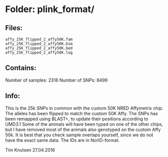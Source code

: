 # Folder: plink_format/
## Files:
```
affy_25K_flipped_2_affy50K.fam
affy_25K_flipped_2_affy50K.bim
affy_25K_flipped_2_affy50K.bed
affy_25K_flipped_2_affy50K.log
```

## Contains:
Number of samples: 2316
Number of SNPs:    8499

## Info:
This is the 25k SNPs in common with the custom 50K NRED Affymetrix chip. 
The alleles has been flipped to match the custom 50K Affy. 
The SNPs has been remapped using BLAST+, to update their positions according to UMD3.1
Some of the animals will have been typed on one of the other chips, but I have removed most
of the animals also genotyped on the custom Affy 50k.
It is best that you check sample overlaps yourself, since we do not have the exact same data.
The IDs are in NorID-format.

Tim Knutsen
27.04.2016  
